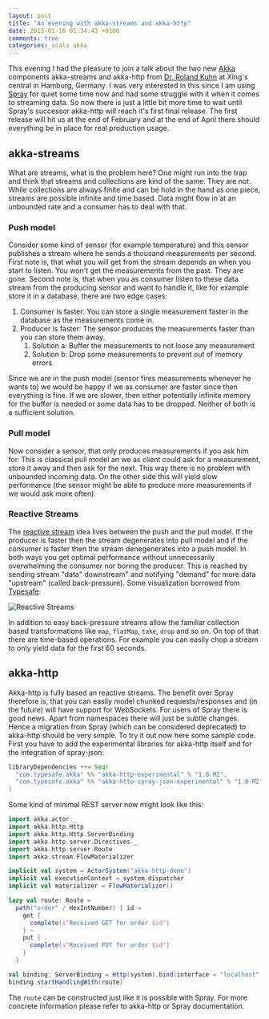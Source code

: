 ```yaml
---
layout: post
title: "An evening with akka-streams and akka-http"
date: 2015-01-16 01:34:43 +0100
comments: true
categories: scala akka
---
```


This evening I had the pleasure to join a talk about the two new [Akka](http://akka.io/) components akka-streams and akka-http from [Dr. Roland Kuhn](http://rolandkuhn.com/) at Xing's central in Hamburg, Germany. I was very interested in this since I am using [Spray](http://spray.io/) for quiet some time now and had some struggle with it when it comes to streaming data. So now there is just a little bit more time to wait until Spray's successor akka-http will reach it's first final release. The first release will hit us at the end of February and at the end of April there should everything be in place for real production usage.

## akka-streams

What are streams, what is the problem here? One might run into the trap and think that streams and collections are kind of the same. They are not. While collections are always finite and can be hold in the hand as one piece, streams are possible infinite and time based. Data might flow in at an unbounded rate and a consumer has to deal with that.

### Push model

Consider some kind of sensor (for example temperature) and this sensor publishes a stream where he sends a thousand measurements per second. First note is, that what you will get from the stream depends an when you start to listen. You won't get the measurements from the past. They are gone. Second note is, that when you as consumer listen to these data stream from the producing sensor and want to handle it, like for example store it in a database, there are two edge cases:

1. Consumer is faster: You can store a single measurement faster in the database as the measurements come in.
2. Producer is faster: The sensor produces the measurements faster than you can store them away.
    1. Solution a: Buffer the measurements to not loose any measurement
    2. Solution b: Drop some measurements to prevent out of memory errors

Since we are in the push model (sensor fires measurements whenever he wants to) we would be happy if we as consumer are faster since then everything is fine. If we are slower, then either potentially infinite memory for the buffer is needed or some data has to be dropped. Neither of both is a sufficient solution.

### Pull model

Now consider a sensor, that only produces measurements if you ask him for. This is classical pull model an we as client could ask for a measurement, store it away and then ask for the next. This way there is no problem with unbounded incoming data. On the other side this will yield slow performance (the sensor might be able to produce more measurements if we would ask more often).

### Reactive Streams

The [reactive stream](http://www.reactive-streams.org/) idea lives between the push and the pull model. If the producer is faster then the stream degenerates into pull model and if the consumer is faster then the stream denegenerates into a push model. In both ways you get optimal performance without unnecessarily overwhelming the consumer nor boring the producer. This is reached by sending stream "data" downstream" and notifying "demand" for more data "upstream" (called back-pressure). Some visualization borrowed from [Typesafe](http://typesafe.com/):

![Reactive Streams](https://lh3.googleusercontent.com/_khRe-0lcq2nMlp886zUr7MDKyBanMXhy_2uN4X3Oxdq2qhES_g7QsO15NKvZHV4p_uz27jEqRBxezlcNGNXxFFFYT0FxMwfs4iY9YFnkTIw7Vlb6HY2oY58cJ4dlFFU)

In addition to easy back-pressure streams allow the familiar collection based transformations like `map`, `flatMap`, `take`, `drop` and so on. On top of that there are time-based operations. For example you can easily chop a stream to only yield data for the first 60 seconds.

## akka-http

Akka-http is fully based an reactive streams. The benefit over Spray therefore is, that you can easily model chunked requests/responses and (in the future) will have support for WebSockets. For users of Spray there is good news. Apart from namespaces there will just be subtle changes. Hence a migration from Spray (which can be considered deprecated) to akka-http should be very simple. To try it out now here some sample code. First you have to add the experimental libraries for akka-http itself and for the integration of spray-json:

``` scala build.sbt
libraryDependencies ++= Seq(
  "com.typesafe.akka" %% "akka-http-experimental" % "1.0-M2",
  "com.typesafe.akka" %% "akka-http-spray-json-experimental" % "1.0-M2"
)
```

Some kind of minimal REST server now might look like this:

``` scala Server.scala
import akka.actor._
import akka.http.Http
import akka.http.Http.ServerBinding
import akka.http.server.Directives._
import akka.http.server.Route
import akka.stream.FlowMaterializer

implicit val system = ActorSystem("akka-http-demo")
implicit val executionContext = system.dispatcher
implicit val materializer = FlowMaterializer()

lazy val route: Route =
  path("order" / HexIntNumber) { id ⇒
    get {
      complete(s"Received GET for order $id")
    } ~
    put {
      complete(s"Received PUT for order $id")
    }
  }

val binding: ServerBinding = Http(system).bind(interface = "localhost", port = 8080)
binding.startHandlingWith(route)
```

The `route` can be constructed just like it is possible with Spray. For more concrete information please refer to akka-http or Spray documentation.

